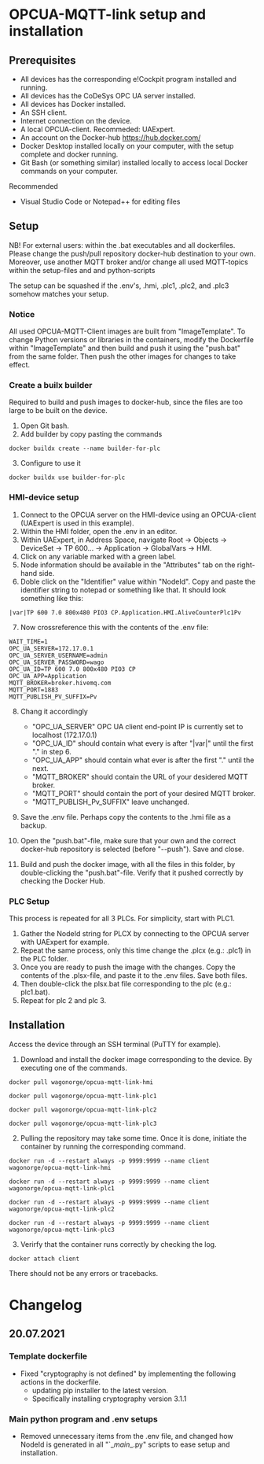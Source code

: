 # OPCUA-MQTT-link setup and installation

## Prerequisites
- All devices has the corresponding e!Cockpit program installed and running. 
- All devices has the CoDeSys OPC UA server installed. 
- All devices has Docker installed. 
- An SSH client.
- Internet connection on the device. 
- A local OPCUA-client. Recommeded: UAExpert. 
- An account on the Docker-hub https://hub.docker.com/
- Docker Desktop installed locally on your computer, with the setup complete and docker running. 
- Git Bash (or something similar) installed locally to access local Docker commands on your computer.

Recommended
 - Visual Studio Code or Notepad++ for editing files

## Setup 
NB! For external users: within the .bat executables and all dockerfiles. Please change the push/pull repository docker-hub destination to your own. Moreover, use another MQTT broker and/or change all used MQTT-topics within the setup-files and and python-scripts

The setup can be squashed if the .env's, .hmi, .plc1, .plc2, and .plc3 somehow matches your setup. 

### Notice
All used OPCUA-MQTT-Client images are built from "ImageTemplate". To change Python versions or libraries in the containers, modify the Dockerfile within "ImageTemplate" and then build and push it using the "push.bat" from the same folder. Then push the other images for changes to take effect. 


### Create a builx builder 
Required to build and push images to docker-hub, since the files are too large to be built on the device. 
1. Open Git bash.
2. Add builder by copy pasting the commands
```
docker buildx create --name builder-for-plc
```
3. Configure to use it
```
docker buildx use builder-for-plc
```

### HMI-device setup
1. Connect to the OPCUA server on the HMI-device using an OPCUA-client (UAExpert is used in this example). 
2. Within the HMI folder, open the .env in an editor. 
3. Within UAExpert, in Address Space, navigate Root -> Objects -> DeviceSet -> TP 600... -> Application -> GlobalVars -> HMI.
4. Click on any variable marked with a green label. 
5. Node information should be available in the "Attributes" tab on the right-hand side. 
6. Doble click on the "Identifier" value within "NodeId". Copy and paste the identifier string to notepad or something like that. It should look something like this: 
```
|var|TP 600 7.0 800x480 PIO3 CP.Application.HMI.AliveCounterPlc1Pv
```
7. Now crossreference this with the contents of the .env file:
```
WAIT_TIME=1
OPC_UA_SERVER=172.17.0.1
OPC_UA_SERVER_USERNAME=admin
OPC_UA_SERVER_PASSWORD=wago
OPC_UA_ID=TP 600 7.0 800x480 PIO3 CP
OPC_UA_APP=Application
MQTT_BROKER=broker.hivemq.com
MQTT_PORT=1883
MQTT_PUBLISH_PV_SUFFIX=Pv
```
8. Chang it accordingly
   - "OPC_UA_SERVER" OPC UA client end-point IP is currently set to localhost (172.17.0.1)
   - "OPC_UA_ID" should contain what every is after "|var|" until the first "." in step 6.
   - "OPC_UA_APP" should contain what ever is after the first "." until the next. 
   - "MQTT_BROKER" should contain the URL of your desidered MQTT broker. 
   - "MQTT_PORT" should contain the port of your desired MQTT broker. 
   - "MQTT_PUBLISH_Pv_SUFFIX" leave unchanged. 

9. Save the .env file. Perhaps copy the contents to the .hmi file as a backup.
10. Open the "push.bat"-file, make sure that your own and the correct docker-hub repository is selected (before "--push"). Save and close. 
11. Build and push the docker image, with all the files in this folder, by double-clicking the "push.bat"-file. Verify that it pushed correctly by checking the Docker Hub. 

### PLC Setup
This process is repeated for all 3 PLCs. For simplicity, start with PLC1. 
 1.  Gather the NodeId string for PLCX by connecting to the OPCUA server with UAExpert for example.  
 2.  Repeat the same process, only this time change the .plcx (e.g.: .plc1) in the PLC folder.
 3.  Once you are ready to push the image with the changes. Copy the contents of the .plsx-file, and paste it to the .env files. Save both files.
 4.  Then double-click the plsx.bat file corresponding to the plc (e.g.: plc1.bat).
 5.  Repeat for plc 2 and plc 3. 


## Installation
Access the device through an SSH terminal (PuTTY for example). 
1. Download and install the docker image corresponding to the device. By executing one of the commands.

```
docker pull wagonorge/opcua-mqtt-link-hmi
```
```
docker pull wagonorge/opcua-mqtt-link-plc1
```
```
docker pull wagonorge/opcua-mqtt-link-plc2
```
```
docker pull wagonorge/opcua-mqtt-link-plc3
```
2. Pulling the repository may take some time. Once it is done, initiate the container by running the corresponding command.
```
docker run -d --restart always -p 9999:9999 --name client wagonorge/opcua-mqtt-link-hmi
```
```
docker run -d --restart always -p 9999:9999 --name client wagonorge/opcua-mqtt-link-plc1
```
```
docker run -d --restart always -p 9999:9999 --name client wagonorge/opcua-mqtt-link-plc2
```
```
docker run -d --restart always -p 9999:9999 --name client wagonorge/opcua-mqtt-link-plc3
```
3. Verirfy that the container runs correctly by checking the log.
```
docker attach client
```
There should not be any errors or tracebacks. 

# Changelog 

## 20.07.2021 
### Template dockerfile
- Fixed "cryptography is not defined" by implementing the following actions in the dockerfile. 
  - updating pip installer to the latest version.
  - Specifically installing cryptography version 3.1.1

### Main python program and .env setups
- Removed unnecessary items from the .env file, and changed how NodeId is generated in all "`\__main__.py" scripts to ease setup and installation. 
